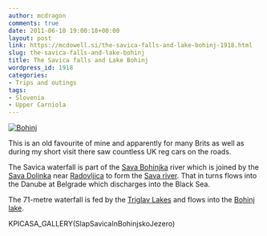 ```yaml
---
author: mcdragon
comments: true
date: 2011-06-10 19:00:18+00:00
layout: post
link: https://mcdowell.si/the-savica-falls-and-lake-bohinj-1918.html
slug: the-savica-falls-and-lake-bohinj
title: The Savica falls and Lake Bohinj
wordpress_id: 1918
categories:
- Trips and outings
tags:
- Slovenia
- Upper Carniola
---
```


[![Bohinj](https://dwlcvfkt1l4wn.cloudfront.net/2011/06/bohinj.jpg)](https://dwlcvfkt1l4wn.cloudfront.net/2011/06/bohinj.jpg)

This is an old favourite of mine and apparently for many Brits as well as during my short visit there saw countless UK reg cars on the roads.

The Savica waterfall is part of the [Sava Bohinjka](http://en.wikipedia.org/wiki/Sava_Bohinjka) river which is joined by the [Sava Dolinka](http://en.wikipedia.org/wiki/Sava_Dolinka) near [Radovljica](http://en.wikipedia.org/wiki/Radovljica) to form the [Sava river](http://en.wikipedia.org/wiki/Sava). That in turns flows into the Danube at Belgrade which discharges into the Black Sea.

The 71-metre waterfall is fed by the [Triglav Lakes](http://en.wikipedia.org/wiki/Triglav_Lakes_Valley) and flows into the [Bohinj lake](http://en.wikipedia.org/wiki/Lake_Bohinj).

KPICASA_GALLERY(SlapSavicaInBohinjskoJezero)
